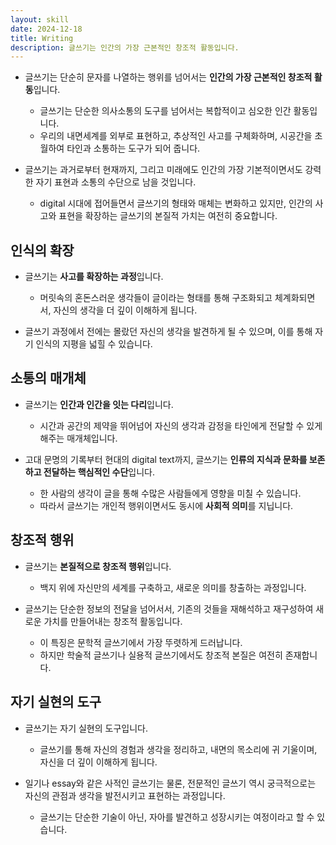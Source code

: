 ```yaml
---
layout: skill
date: 2024-12-18
title: Writing
description: 글쓰기는 인간의 가장 근본적인 창조적 활동입니다.
---
```



- 글쓰기는 단순히 문자를 나열하는 행위를 넘어서는 **인간의 가장 근본적인 창조적 활동**입니다.
    - 글쓰기는 단순한 의사소통의 도구를 넘어서는 복합적이고 심오한 인간 활동입니다.
    - 우리의 내면세계를 외부로 표현하고, 추상적인 사고를 구체화하며, 시공간을 초월하여 타인과 소통하는 도구가 되어 줍니다.

- 글쓰기는 과거로부터 현재까지, 그리고 미래에도 인간의 가장 기본적이면서도 강력한 자기 표현과 소통의 수단으로 남을 것입니다.
    - digital 시대에 접어들면서 글쓰기의 형태와 매체는 변화하고 있지만, 인간의 사고와 표현을 확장하는 글쓰기의 본질적 가치는 여전히 중요합니다.


## 인식의 확장

- 글쓰기는 **사고를 확장하는 과정**입니다.
    - 머릿속의 혼돈스러운 생각들이 글이라는 형태를 통해 구조화되고 체계화되면서, 자신의 생각을 더 깊이 이해하게 됩니다.

- 글쓰기 과정에서 전에는 몰랐던 자신의 생각을 발견하게 될 수 있으며, 이를 통해 자기 인식의 지평을 넓힐 수 있습니다.


## 소통의 매개체

- 글쓰기는 **인간과 인간을 잇는 다리**입니다.
    - 시간과 공간의 제약을 뛰어넘어 자신의 생각과 감정을 타인에게 전달할 수 있게 해주는 매개체입니다.

- 고대 문명의 기록부터 현대의 digital text까지, 글쓰기는 **인류의 지식과 문화를 보존하고 전달하는 핵심적인 수단**입니다.
    - 한 사람의 생각이 글을 통해 수많은 사람들에게 영향을 미칠 수 있습니다.
    - 따라서 글쓰기는 개인적 행위이면서도 동시에 **사회적 의미**를 지닙니다.


## 창조적 행위

- 글쓰기는 **본질적으로 창조적 행위**입니다.
    - 백지 위에 자신만의 세계를 구축하고, 새로운 의미를 창출하는 과정입니다.

- 글쓰기는 단순한 정보의 전달을 넘어서서, 기존의 것들을 재해석하고 재구성하여 새로운 가치를 만들어내는 창조적 활동입니다.
    - 이 특징은 문학적 글쓰기에서 가장 뚜렷하게 드러납니다.
    - 하지만 학술적 글쓰기나 실용적 글쓰기에서도 창조적 본질은 여전히 존재합니다.


## 자기 실현의 도구

- 글쓰기는 자기 실현의 도구입니다.
    - 글쓰기를 통해 자신의 경험과 생각을 정리하고, 내면의 목소리에 귀 기울이며, 자신을 더 깊이 이해하게 됩니다.

- 일기나 essay와 같은 사적인 글쓰기는 물론, 전문적인 글쓰기 역시 궁극적으로는 자신의 관점과 생각을 발전시키고 표현하는 과정입니다.
    - 글쓰기는 단순한 기술이 아닌, 자아를 발견하고 성장시키는 여정이라고 할 수 있습니다.
